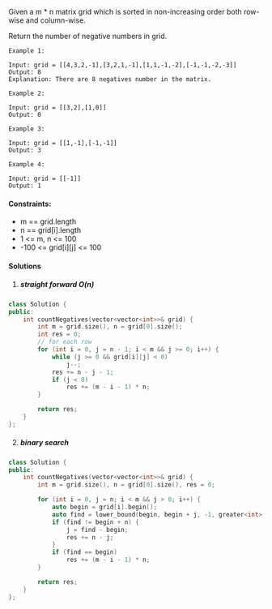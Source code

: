 Given a m * n matrix grid which is sorted in non-increasing order both row-wise and column-wise. 

Return the number of negative numbers in grid.

 

```
Example 1:

Input: grid = [[4,3,2,-1],[3,2,1,-1],[1,1,-1,-2],[-1,-1,-2,-3]]
Output: 8
Explanation: There are 8 negatives number in the matrix.

Example 2:

Input: grid = [[3,2],[1,0]]
Output: 0

Example 3:

Input: grid = [[1,-1],[-1,-1]]
Output: 3

Example 4:

Input: grid = [[-1]]
Output: 1
```

 

#### Constraints:

-    m == grid.length
-    n == grid[i].length
-    1 <= m, n <= 100
-    -100 <= grid[i][j] <= 100


#### Solutions

1. ##### straight forward  O(n)


```cpp
class Solution {
public:
    int countNegatives(vector<vector<int>>& grid) {
        int m = grid.size(), n = grid[0].size();
        int res = 0;
        // for each row
        for (int i = 0, j = n - 1; i < m && j >= 0; i++) {
            while (j >= 0 && grid[i][j] < 0)
                j--;
            res += n - j - 1;
            if (j < 0)
                res += (m - i - 1) * n;
        }

        return res;
    }
};
```

2. ##### binary search


```cpp
class Solution {
public:
    int countNegatives(vector<vector<int>>& grid) {
        int m = grid.size(), n = grid[0].size(), res = 0;

        for (int i = 0, j = n; i < m && j > 0; i++) {
            auto begin = grid[i].begin();
            auto find = lower_bound(begin, begin + j, -1, greater<int>());
            if (find != begin + n) {
                j = find - begin;
                res += n - j;
            }
            if (find == begin)
                res += (m - i - 1) * n;
        }

        return res;
    }
};
```